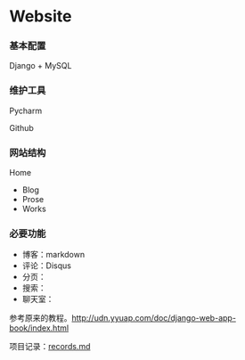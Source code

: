 # Website

### 基本配置

Django + MySQL

### 维护工具

Pycharm

Github

### 网站结构

Home

- Blog
- Prose
- Works

### 必要功能

- 博客：markdown
- 评论：Disqus
- 分页：
- 搜索：
- 聊天室：

参考原来的教程。http://udn.yyuap.com/doc/django-web-app-book/index.html

项目记录：[records.md](./records.md)